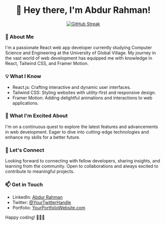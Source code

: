 ## <h1 align="center"> 👋 Hey there, I'm Abdur Rahman!
</h1>

<div align="center"><a href="https://git.io/streak-stats"><img src="https://github-readme-streak-stats.herokuapp.com?user=AbdurRahman11072&theme=midnight-purple&hide_border=true&mode=weekly" alt="GitHub Streak" /></a></div>

### 🚀 About Me
I'm a passionate React web app developer currently studying Computer Science and Engineering at the University of Global Village. My journey in the vast world of web development has equipped me with knowledge in React, Tailwind CSS, and Framer Motion.

### 💡 What I Know
- React.js: Crafting interactive and dynamic user interfaces.
- Tailwind CSS: Styling websites with utility-first and responsive design.
- Framer Motion: Adding delightful animations and interactions to web applications.

### 🌱 What I'm Excited About
I'm on a continuous quest to explore the latest features and advancements in web development. Eager to dive into cutting-edge technologies and enhance my skills for a better future.

### 🤝 Let's Connect
Looking forward to connecting with fellow developers, sharing insights, and learning from the community. Open to collaborations and always excited to contribute to meaningful projects.

### 📫 Get in Touch
- LinkedIn: [Abdur Rahman](https://www.linkedin.com/in/yourlinkedinprofile)
- Twitter: [@YourTwitterHandle](https://twitter.com/yourtwitterhandle)
- Portfolio: [YourPortfolioWebsite.com](https://yourportfoliowebsite.com)

Happy coding! 👨‍💻✨
